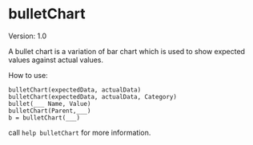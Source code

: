 # bulletChart

Version: 1.0

A bullet chart is a variation of bar chart which is used to show expected 
values against actual values.

How to use:
```
bulletChart(expectedData, actualData)
bulletChart(expectedData, actualData, Category)
bullet(___ Name, Value)
bulletChart(Parent,___)
b = bulletChart(___)
```

call `help bulletChart` for more information.